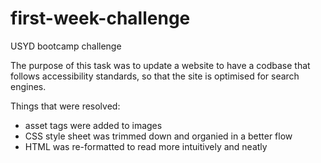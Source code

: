 # first-week-challenge
USYD bootcamp challenge

The purpose of this task was to update a website to have a codbase that follows accessibility standards, so that the site is optimised for search engines.

Things that were resolved:
- asset tags were added to images
- CSS style sheet was trimmed down and organied in a better flow
- HTML was re-formatted to read more intuitively and neatly

